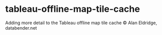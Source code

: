 # tableau-offline-map-tile-cache
Adding more detail to the Tableau offline map tile cache © Alan Eldridge, databender.net
